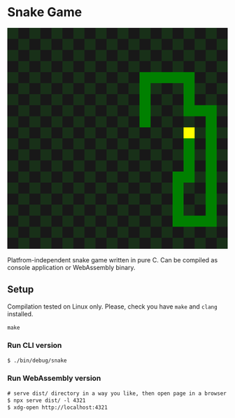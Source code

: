 # Snake Game

![thumbnail](thumbnail.png)

Platfrom-independent snake game written in pure C.
Can be compiled as console application or WebAssembly binary.

## Setup

Compilation tested on Linux only. Please, check you have `make` and `clang` installed.

```shell
make
```

### Run CLI version
```shell
$ ./bin/debug/snake
```

### Run WebAssembly version
```shell
# serve dist/ directory in a way you like, then open page in a browser
$ npx serve dist/ -l 4321
$ xdg-open http://localhost:4321
```
